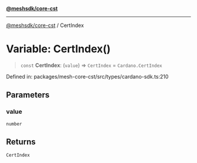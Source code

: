 [**@meshsdk/core-cst**](../README.md)

***

[@meshsdk/core-cst](../globals.md) / CertIndex

# Variable: CertIndex()

> `const` **CertIndex**: (`value`) => `CertIndex` = `Cardano.CertIndex`

Defined in: packages/mesh-core-cst/src/types/cardano-sdk.ts:210

## Parameters

### value

`number`

## Returns

`CertIndex`
